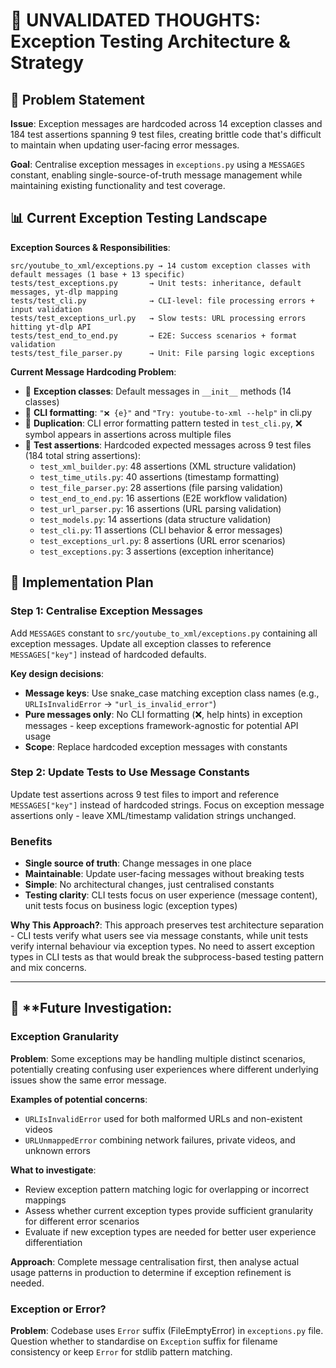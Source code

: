 # 🧠 **UNVALIDATED THOUGHTS: Exception Testing Architecture & Strategy**

## 🎯 **Problem Statement**

**Issue**: Exception messages are hardcoded across 14 exception classes and 184 test assertions spanning 9 test files, creating brittle code that's difficult to maintain when updating user-facing error messages.

**Goal**: Centralise exception messages in `exceptions.py` using a `MESSAGES` constant, enabling single-source-of-truth message management while maintaining existing functionality and test coverage.


## 📊 **Current Exception Testing Landscape**

**Exception Sources & Responsibilities**:
```
src/youtube_to_xml/exceptions.py → 14 custom exception classes with default messages (1 base + 13 specific)
tests/test_exceptions.py       → Unit tests: inheritance, default messages, yt-dlp mapping
tests/test_cli.py              → CLI-level: file processing errors + input validation
tests/test_exceptions_url.py   → Slow tests: URL processing errors hitting yt-dlp API
tests/test_end_to_end.py       → E2E: Success scenarios + format validation
tests/test_file_parser.py      → Unit: File parsing logic exceptions
```

**Current Message Hardcoding Problem**:
- 📍 **Exception classes**: Default messages in `__init__` methods (14 classes)
- 📍 **CLI formatting**: `"❌ {e}"` and `"Try: youtube-to-xml --help"` in cli.py
- 📍 **Duplication**: CLI error formatting pattern tested in `test_cli.py`, ❌ symbol appears in assertions across multiple files
- 📍 **Test assertions**: Hardcoded expected messages across 9 test files (184 total string assertions):
  - `test_xml_builder.py`: 48 assertions (XML structure validation)
  - `test_time_utils.py`: 40 assertions (timestamp formatting)
  - `test_file_parser.py`: 28 assertions (file parsing validation)
  - `test_end_to_end.py`: 16 assertions (E2E workflow validation)
  - `test_url_parser.py`: 16 assertions (URL parsing validation)
  - `test_models.py`: 14 assertions (data structure validation)
  - `test_cli.py`: 11 assertions (CLI behavior & error messages)
  - `test_exceptions_url.py`: 8 assertions (URL error scenarios)
  - `test_exceptions.py`: 3 assertions (exception inheritance)


## 🚀 **Implementation Plan**

### **Step 1: Centralise Exception Messages**
Add `MESSAGES` constant to `src/youtube_to_xml/exceptions.py` containing all exception messages. Update all exception classes to reference `MESSAGES["key"]` instead of hardcoded defaults.

**Key design decisions**:
- **Message keys**: Use snake_case matching exception class names (e.g., `URLIsInvalidError` → `"url_is_invalid_error"`)
- **Pure messages only**: No CLI formatting (❌, help hints) in exception messages - keep exceptions framework-agnostic for potential API usage
- **Scope**: Replace hardcoded exception messages with constants

### **Step 2: Update Tests to Use Message Constants**
Update test assertions across 9 test files to import and reference `MESSAGES["key"]` instead of hardcoded strings. Focus on exception message assertions only - leave XML/timestamp validation strings unchanged.

### **Benefits**
- **Single source of truth**: Change messages in one place
- **Maintainable**: Update user-facing messages without breaking tests
- **Simple**: No architectural changes, just centralised constants
- **Testing clarity**: CLI tests focus on user experience (message content), unit tests focus on business logic (exception types)

**Why This Approach?**: This approach preserves test architecture separation - CLI tests verify what users see via message constants, while unit tests verify internal behaviour via exception types. No need to assert exception types in CLI tests as that would break the subprocess-based testing pattern and mix concerns.

---

## 🔬 **Future Investigation: 

### **Exception Granularity**

**Problem**: Some exceptions may be handling multiple distinct scenarios, potentially creating confusing user experiences where different underlying issues show the same error message.

**Examples of potential concerns**:
- `URLIsInvalidError` used for both malformed URLs and non-existent videos
- `URLUnmappedError` combining network failures, private videos, and unknown errors

**What to investigate**:
- Review exception pattern matching logic for overlapping or incorrect mappings
- Assess whether current exception types provide sufficient granularity for different error scenarios
- Evaluate if new exception types are needed for better user experience differentiation

**Approach**: Complete message centralisation first, then analyse actual usage patterns in production to determine if exception refinement is needed.

### **Exception or Error?**

**Problem**: Codebase uses `Error` suffix (FileEmptyError) in `exceptions.py` file. Question whether to standardise on `Exception` suffix for filename consistency or keep `Error` for stdlib pattern matching.